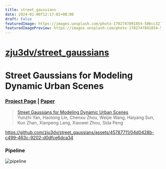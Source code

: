 ```yaml
---
title: street_gaussians
date: 2024-01-06T12:17:01+08:00
draft: False
featuredImage: https://images.unsplash.com/photo-1702747891854-506cc3275eb8?ixid=M3w0NjAwMjJ8MHwxfHJhbmRvbXx8fHx8fHx8fDE3MDQ1MTQ1MTl8&ixlib=rb-4.0.3
featuredImagePreview: https://images.unsplash.com/photo-1702747891854-506cc3275eb8?ixid=M3w0NjAwMjJ8MHwxfHJhbmRvbXx8fHx8fHx8fDE3MDQ1MTQ1MTl8&ixlib=rb-4.0.3
---
```


# [zju3dv/street_gaussians](https://github.com/zju3dv/street_gaussians)

# Street Gaussians for Modeling Dynamic Urban Scenes

### [Project Page](https://zju3dv.github.io/street_gaussians) | [Paper](https://arxiv.org/abs/2401.01339) 

> [Street Gaussians for Modeling Dynamic Urban Scenes](https://arxiv.org/abs/2401.01339)  
> Yunzhi Yan, Haotong Lin, Chenxu Zhou, Weijie Wang, Haiyang Sun, Kun Zhan, Xianpeng Lang, Xiaowei Zhou, Sida Peng

https://github.com/zju3dv/street_gaussians/assets/45787711/04d0428b-c499-463c-9202-d0dfce6dca34

### Pipeline
![pipeline](images/pipeline.jpg)

